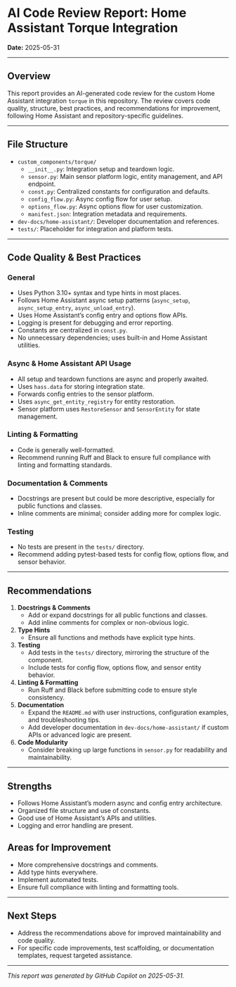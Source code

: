 # AI Code Review Report: Home Assistant Torque Integration

**Date:** 2025-05-31

---

## Overview

This report provides an AI-generated code review for the custom Home Assistant integration `torque` in this repository. The review covers code quality, structure, best practices, and recommendations for improvement, following Home Assistant and repository-specific guidelines.

---

## File Structure

- `custom_components/torque/`
  - `__init__.py`: Integration setup and teardown logic.
  - `sensor.py`: Main sensor platform logic, entity management, and API endpoint.
  - `const.py`: Centralized constants for configuration and defaults.
  - `config_flow.py`: Async config flow for user setup.
  - `options_flow.py`: Async options flow for user customization.
  - `manifest.json`: Integration metadata and requirements.
- `dev-docs/home-assistant/`: Developer documentation and references.
- `tests/`: Placeholder for integration and platform tests.

---

## Code Quality & Best Practices

### General

- Uses Python 3.10+ syntax and type hints in most places.
- Follows Home Assistant async setup patterns (`async_setup`, `async_setup_entry`, `async_unload_entry`).
- Uses Home Assistant’s config entry and options flow APIs.
- Logging is present for debugging and error reporting.
- Constants are centralized in `const.py`.
- No unnecessary dependencies; uses built-in and Home Assistant utilities.

### Async & Home Assistant API Usage

- All setup and teardown functions are async and properly awaited.
- Uses `hass.data` for storing integration state.
- Forwards config entries to the sensor platform.
- Uses `async_get_entity_registry` for entity restoration.
- Sensor platform uses `RestoreSensor` and `SensorEntity` for state management.

### Linting & Formatting

- Code is generally well-formatted.
- Recommend running Ruff and Black to ensure full compliance with linting and formatting standards.

### Documentation & Comments

- Docstrings are present but could be more descriptive, especially for public functions and classes.
- Inline comments are minimal; consider adding more for complex logic.

### Testing

- No tests are present in the `tests/` directory.
- Recommend adding pytest-based tests for config flow, options flow, and sensor behavior.

---

## Recommendations

1. **Docstrings & Comments**
   - Add or expand docstrings for all public functions and classes.
   - Add inline comments for complex or non-obvious logic.
2. **Type Hints**
   - Ensure all functions and methods have explicit type hints.
3. **Testing**
   - Add tests in the `tests/` directory, mirroring the structure of the component.
   - Include tests for config flow, options flow, and sensor entity behavior.
4. **Linting & Formatting**
   - Run Ruff and Black before submitting code to ensure style consistency.
5. **Documentation**
   - Expand the `README.md` with user instructions, configuration examples, and troubleshooting tips.
   - Add developer documentation in `dev-docs/home-assistant/` if custom APIs or advanced logic are present.
6. **Code Modularity**
   - Consider breaking up large functions in `sensor.py` for readability and maintainability.

---

## Strengths

- Follows Home Assistant’s modern async and config entry architecture.
- Organized file structure and use of constants.
- Good use of Home Assistant’s APIs and utilities.
- Logging and error handling are present.

## Areas for Improvement

- More comprehensive docstrings and comments.
- Add type hints everywhere.
- Implement automated tests.
- Ensure full compliance with linting and formatting tools.

---

## Next Steps

- Address the recommendations above for improved maintainability and code quality.
- For specific code improvements, test scaffolding, or documentation templates, request targeted assistance.

---

_This report was generated by GitHub Copilot on 2025-05-31._
